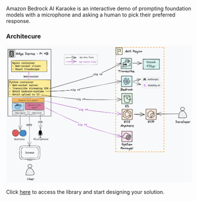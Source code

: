 Amazon Bedrock AI Karaoke is an interactive demo of prompting foundation models with a microphone and asking a human to pick their preferred response.

### Architecure

![FHIR on AWS](../../resources/images/ai_karaoke_detailed_arch.png)

Click [here](https://github.com/aws-samples/amazon-bedrock-ai-karaoke) to access the library and start designing your solution.